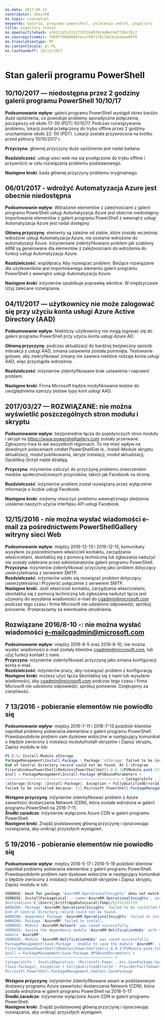 ```yaml
---
ms.date: 2017-06-12
contributor: JKeithB
ms.topic: conceptual
keywords: Galeria, programu powershell, polecenia cmdlet, psgallery
title: psgallery_status
ms.openlocfilehash: af6111d3c511273571bd978c6d0e7447726c2917
ms.sourcegitcommit: f069ff0689006fece768f178c10e3e3eeaee09f0
ms.translationtype: MT
ms.contentlocale: pl-PL
ms.lasthandoff: 10/13/2017
---
```

<a name="powershell-gallery-status"></a>Stan galerii programu PowerShell
=========================
## <a name="10102017---powershell-gallery-unavailable-for-2-hours-101017"></a>10/10/2017 — niedostępna przez 2 godziny galerii programu PowerShell 10/10/17

__Podsumowanie wpływ__: galerii programu PowerShell wystąpił okres bardzo duże opóźnienia, co powoduje problemy sporadyczne połączenia, począwszy od około 17: 00 (PDT) 10/10/17. Podczas rozwiązywania problemu, lokacji został przełączony do trybu offline przez 2 godziny uruchamianie około 22: 00 (PDT). Lokacji została przywrócona na krótko przed północy 10/10/2017 r. 
 
__Przyczyna__: głównej przyczyny duże opóźnienie jest nadal badana.

__Rozdzielczość__: usługi sieci web ma się przełączone do trybu offline i przywrócić w celu rozwiązania problemu podstawowego. 

__Następne kroki__: bada głównej przyczyny problemu oryginalnego.

## <a name="06012017---deploy-to-azure-automation-currently-unavailable"></a>06/01/2017 - wdrożyć Automatyzacja Azure jest obecnie niedostępna

__Podsumowanie wpływ__: Wdrażanie elementów z zależnościami z galerii programu PowerShell usługi Automatyzacja Azure jest obecnie niedostępny.  Importowanie elementów z galerii programu PowerShell z wewnątrz usługi Automatyzacja Azure jest nadal dostępny.  
 
__Główną przyczynę__: elementy są zależne od siebie, które zostały wcześniej wdrożone usługi Automatyzacja Azure, nie zostanie wdrożone do automatyzacji Azure. Inżynierowie zidentyfikowano problem jak szablony ARM są generowane dla elementów z zależnościami do wdrożenia do funkcji usługi Automatyzacja Azure.

__Rozdzielczość__: współpracy Aby rozwiązać problem.  Bieżące rozwiązanie dla użytkowników jest importowanego elementu galerii programu PowerShell z wewnątrz usługi Automatyzacja Azure. 

__Następne kroki__: inżynierów opublikuje poprawkę wkrótce.  W międzyczasie Użyj zalecane rozwiązania. 


## <a name="04112017---users-unable-to-log-in-with-azure-active-directory-aad-accounts"></a>04/11/2017 — użytkownicy nie może zalogować się przy użyciu konta usługi Azure Active Directory (AAD)

__Podsumowanie wpływ__: Niektórzy użytkownicy nie mogą logować się do galerii programu PowerShell przy użyciu konta usługi Azure AD. 
 
__Główną przyczynę__: podczas aktualizacji do bardziej bezpieczny sposób interakcji z usługi AAD, zmiana ustawienia została pominięta. Testowanie gotowe, aby zweryfikować zmiany nie zawiera niektóre rodzaje konta usługi AAD, więc przystąpiła wdrożenia.

__Rozdzielczość__: inżynierów zidentyfikowane brak ustawienia i naprawić problem. 

__Następne kroki__: Firma Microsoft będzie modyfikowanie testów do uwzględnienia szerszy zestaw typy kont usługi AAD.

## <a name="03272017---resolved-unable-to-see-individual-module-and-script-pages"></a>2017/03/27 — ROZWIĄZANE: nie można wyświetlić poszczególnych stron modułu i skryptu

__Podsumowanie wpływ__: bezpośrednie łącza do pojedynczych stron modułu i skrypt na https://www.powershellgallery.com zostały przerwane. Zgłoszono trwa to we wszystkich regionach. To nie mieć wpływ na dowolnych poleceniach cmdlet PowerShellGet ie., Install-Module skryptu aktualizacji, moduł publikowania, skrypt instalacji, moduł aktualizacji, Opublikuj-Scirpt nadal działają.

__Przyczyna__: inżynierów zaliczyć do przyczynę problemu otworzeniem mediów społecznościowych przycisków, takich jak Facebook na stronę.  

__Rozdzielczość__: inżynierów problem został rozwiązany przez wyłączenie informacje o liczbie usługi Facebook.

__Następne kroki__: możemy otworzyć problemu wewnętrznego śledzenia ustalenie naszych użycia interfejsu API usługi Facebook.

## <a name="12152016---unable-to-send-emails-via-powershellgallery-website"></a>12/15/2016 - nie można wysłać wiadomości e-mail za pośrednictwem PowerShellGallery witryny sieci Web

__Podsumowanie wpływ__: między 2016-12-13 i 2016-12-15, komunikaty wysyłane za pośrednictwem właścicieli kontaktu, zarządzania właścicielami, skontaktuj się z pomocą techniczną lub zgłaszania nadużyć nie zostały odebrane przez administratorów galerii programu PowerShell.  
__Przyczyna__: inżynierów zidentyfikować przyczynę jako problem dotyczący uwierzytelniania z serwerem SMTP.  
__Rozdzielczość__: inżynierów udało się rozwiązać problem dotyczący uwierzytelniania i Przywróć połączenie z serwerem SMTP.  
__Następne kroki__: Jeśli właścicieli kontaktu, zarządzania właścicielami, skontaktuj się z pomocą techniczną lub zgłaszania nadużyć łącza jest używany do wysyłania wiadomości e-mail do cgadmin@microsoft.com podczas tego czasu i firma Microsoft nie udzielono odpowiedzi, spróbuj ponownie. Przepraszamy za ewentualne utrudnienia.  



## <a name="8102016---resolved-unable-to-send-emails-to-cgadminmicrosoftcom"></a>Rozwiązane 2016/8-10 -: nie można wysłać wiadomości e-mailcgadmin@microsoft.com

__Podsumowanie wpływ__: między 2016-8-5 oraz 2016-8-10, nie można wysłać wiadomości e-mail zostały klientów cgadmin@microsoft.com, lub użyj funkcji kontakt z nami.  
__Przyczyna__: inżynierów zidentyfikować przyczynę jako zmiana konfiguracji konta e-mail.  
__Rozdzielczość__: inżynierów pracy, aby rozwiązać problem z konfiguracją.  
__Następne kroki__: możesz użyć łącza Skontaktuj się z nami lub wysyłane wiadomości, aby cgadmin@microsoft.com podczas tego czasu i firma Microsoft nie udzielono odpowiedzi, spróbuj ponownie. Dziękujemy za cierpliwość.



## <a name="7132016---download-items-failed"></a>7 13/2016 - pobieranie elementów nie powiodło się

__Podsumowanie wpływ__: między 2016-7-11 i 2016-7-13 podzbiór klientów napotkał problemy pobierania elementów z galerii programu PowerShell. Prawdopodobnie problem sam dyskowe widoczne w następujący komunikat o błędzie zwrócony z instalacji modułu/Install-skryptów i Zapisz skryptu, Zapisz modułu w lub:

```powershell
PS C:\> Install-Module xStorage 
PackageManagement\Install-Package : Package 'xStorage' failed to be installed because: 
End of Central Directory record could not be found. At C:\Program 
Files\WindowsPowerShell\Modules\PowerShellGet\1.0.0.1\PSModule.psm1:1375 char:21 + ... 
$null = PackageManagement\Install-Package @PSBoundParameters + 
~~~~~~~~~~~~~~~~~~~~~~~~~~~~~~~~~~~~~~~~~~~~~~~~~~~~ + CategoryInfo : InvalidResult: 
(xStorage:String) [Install-Package], Exception + FullyQualifiedErrorId : Package '{0}' 
failed to be installed because: {1},Microsoft.PowerShell.PackageManagement.Cmdlets.InstallPackage 
```

__Wstępne przyczynę__: inżynierów zidentyfikować problem z Azure zawartości dostarczania Network (CDN), która została wdrożona w galerii programu PowerShell na 2016-7-11.  
__Środki zaradcze__: inżynierów wyłączone Azure CDN w galerii programu PowerShell.  
__Następne kroki__: Znajdź podstawowej główną przyczynę i opracowując rozwiązania, aby uniknąć przyszłych wystąpień.


## <a name="5192016---download-items-failed"></a>5 19/2016 - pobieranie elementów nie powiodło się
__Podsumowanie wpływ__: między 2016-5-17 i 2016-5-19 podzbiór klientów napotkał problemy pobierania elementów z galerii programu PowerShell. Prawdopodobnie problem sam dyskowe widoczne w następujący komunikat o błędzie zwrócony z instalacji modułu/Install-skryptów i Zapisz skryptu, Zapisz modułu w lub:

```powershell
VERBOSE: Hash for package 'AzureRM.OperationalInsights' does not match hash provided from the server.
VERBOSE: InstallPackageLocal' - name='AzureRM.OperationalInsights', version='1.0.8',
destination='C:\Users\jbritt\AppData\Local\Temp\2\1741355729'
WARNING: Package 'AzureRM.OperationalInsights' failed to be installed because: 
End of Central Directory record could not be found. 
WARNING: Dependent Package 'AzureRM.OperationalInsights' failed to install. 
WARNING: Package 'AzureRM' failed to install. 
VERBOSE: Module 'AzureRM.Network' was saved successfully. 
VERBOSE: Saving the dependency module 'AzureRM.NotificationHubs' with version '1.0.8' for the 
module 'AzureRM'. 
VERBOSE: Module 'AzureRM.NotificationHubs' was saved successfully. 
PackageManagement\Save-Package : Unable to save the module 'AzureRM'. At C:\Program 
Files\WindowsPowerShell\Modules\PowerShellGet\1.0.0.1\PSModule.psm1:1187 char:21 + 
$null = PackageManagement\Save-Package @PSBoundParameters + 
~~~~~~~~~~~~~~~~~~~~~~~~~~~~~~~~~~~~~~~~~~~~~~~~~ + 
CategoryInfo : InvalidOperation: (Microsoft.Power...ets.SavePackage:SavePackage) 
[Save-Package], Exception + FullyQualifiedErrorId : ProviderFailToDownloadFile,
Microsoft.PowerShell.PackageManagement.Cmdlets.SavePackage 
```

__Wstępne przyczynę__: inżynierów zidentyfikowane awarii w podstawowym dostawcy programu Azure zawartości dostarczania Network (CDN), która została wdrożona w galerii programu PowerShell na 2016-5-17.  
__Środki zaradcze__: inżynierów wyłączone Azure CDN w galerii programu PowerShell.  
__Następne kroki__: Znajdź podstawowej główną przyczynę i opracowując rozwiązania, aby uniknąć przyszłych wystąpień.


